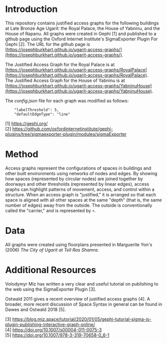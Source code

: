# Introduction

This repository contains justified access graphs for the following buildings at Late Bronze Age Ugarit: the Royal Palace, the House of Yabninu, and the House of Rapanu. All graphs were created in Gephi [1] and published to a github page using the Oxford Internet Institute's SigmaExporter Plugin For Gephi [2]. The URL for the github page is [https://josephburkhart.github.io/ugarit-access-graphs/](https://josephburkhart.github.io/ugarit-access-graphs/).

The Justified Access Graph for the Royal Palace is at [https://josephburkhart.github.io/ugarit-access-graphs/RoyalPalace](https://josephburkhart.github.io/ugarit-access-graphs/RoyalPalace).  
The Justified Access Graph for the House of Yabninu is at [https://josephburkhart.github.io/ugarit-access-graphs/YabninuHouse](https://josephburkhart.github.io/ugarit-access-graphs/YabninuHouse).  

The _config.json_ file for each graph was modified as follows:  
```
    "labelThreshold": 5,
    "defaultEdgeType": "line"
``` 

[1] https://gephi.org/  
[2] https://github.com/oxfordinternetinstitute/gephi-plugins/tree/sigmaexporter-plugin/modules/sigmaExporter

# Method
Access graphs represent the configurations of spaces in buildings and other built environments using networks of nodes and edges. By showing how spaces (represented by circular nodes) are joined together by doorways and other thresholds (represented by linear edges), access graphs can highlight patterns of movement, access, and control within a structure. When an access graph is "justified," it is arranged so that each space is aligned with all other spaces at the same "depth" (that is, the same number of edges) away from the outside. The outside is conventionally called the "carrier," and is represented by `+`.

# Data
All graphs were created using floorplans presented in Marguerite Yon's (2006) _The City of Ugarit at Tell Ras Shamra_.

# Additional Resources
Volodymyr Miz has written a very clear and useful tutorial on publishing to the web using the SigmaExporter Plugin [3]. 

Ostwald 2011 gives a recent overview of justified access graphs [4]. A broader, more recent discussion of Space Syntax in general can be found in Dawes and Ostwald 2018 [5].

[3] https://blog.miz.space/tutorial/2020/01/05/gephi-tutorial-sigma-js-plugin-publishing-interactive-graph-online/  
[4] https://doi.org/10.1007/s00004-011-0075-3  
[5] https://doi.org/10.1007/978-3-319-70658-0_6-1
